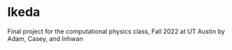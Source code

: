 # Ikeda
Final project for the computational physics class, Fall 2022 at UT Austin
by Adam, Casey, and Inhwan
